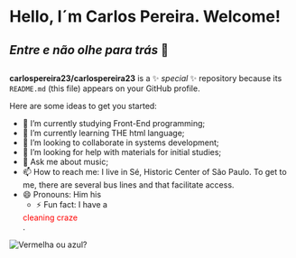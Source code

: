 # Hello, I´m Carlos Pereira. Welcome!  
## *Entre e não olhe para trás*      :rotating_light: <h2>

**carlospereira23/carlospereira23** is a ✨ _special_ ✨ repository because its `README.md` (this file) appears on your GitHub profile.

Here are some ideas to get you started:

- 🔭 I’m currently studying Front-End programming;
- 🌱 I’m currently learning THE html language;
- 👯 I’m looking to collaborate in systems development;
- 🤔 I’m looking for help with materials for initial studies;
- 💬 Ask me about music;
- 📫 How to reach me: I live in Sé, Historic Center of São Paulo. To get to me, there are several bus lines and that facilitate access.
- 😄 Pronouns: Him his
  - ⚡ Fun fact: I have a 
  <div style="color:red">cleaning craze</div>.




![Vermelha ou azul?](https://pbs.twimg.com/profile_images/1165633727210446851/OCpQxVOV_400x400.jpg)
